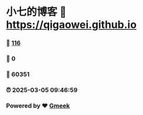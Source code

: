 # 小七的博客 :link: https://qigaowei.github.io 
### :page_facing_up: [116](https://qigaowei.github.io/tag.html) 
### :speech_balloon: 0 
### :hibiscus: 60351 
### :alarm_clock: 2025-03-05 09:46:59 
### Powered by :heart: [Gmeek](https://github.com/Meekdai/Gmeek)
